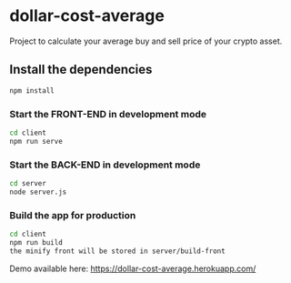 # dollar-cost-average

Project to calculate your average buy and sell price of your crypto asset.

## Install the dependencies
```bash
npm install
```

### Start the FRONT-END in development mode
```bash
cd client
npm run serve
```

### Start the BACK-END in development mode
```bash
cd server
node server.js
```

### Build the app for production
```bash
cd client
npm run build
the minify front will be stored in server/build-front
```

Demo available here: https://dollar-cost-average.herokuapp.com/
